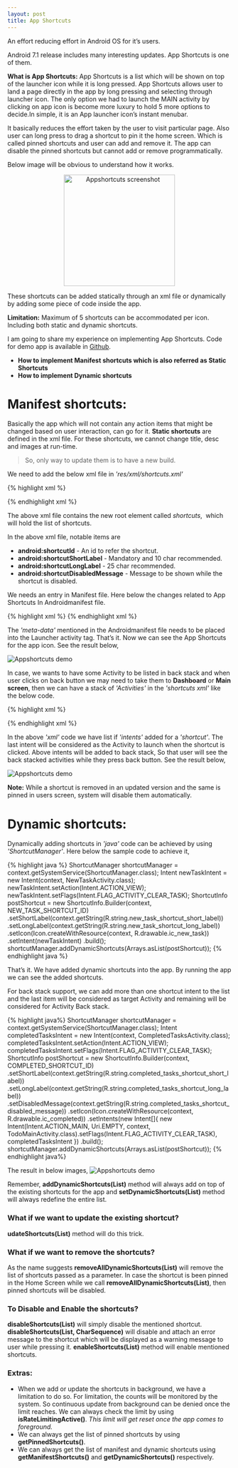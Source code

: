 ```yaml
---
layout: post
title: App Shortcuts
---
```


An effort reducing effort in Android OS for it’s users.

Android 7.1 release includes many interesting updates. App Shortcuts is one of them.


<strong>What is App Shortcuts:</strong> App Shortcuts is a list which will be shown on top of the launcher icon while it is long pressed. App Shortcuts allows user to land a page directly in the app by long pressing and selecting through launcher icon. The only option we had to launch the MAIN activity by clicking on app icon is become more luxury to hold 5 more options to decide.In simple, it is an App launcher icon’s instant menubar.

It basically reduces the effort taken by the user to visit particular page. Also user can long press to drag a shortcut to pin it the home screen. Which is called pinned shortcuts and user can add and remove it. The app can disable the pinned shortcuts but cannot add or remove programmatically.

Below image will be obvious to understand how it works.
<p align="center">
<img src="/assets/shortcuts/app_shortcuts_example.png" alt="Appshortcuts screenshot" style="width: 250px; display: block;" />
</p>

These shortcuts can be added statically through an xml file or dynamically by adding some piece of code inside the app.

<strong>Limitation:</strong> Maximum of 5 shortcuts can be accommodated per icon. Including both static and dynamic shortcuts.

I am going to share my experience on implementing App Shortcuts. Code for demo app is available in [Github](https://github.com/karthikraj-duraisamy/AppShortcutsDemo).


+ <strong>How to implement Manifest shortcuts which is also referred as Static Shortcuts</strong>
+ <strong>How to implement Dynamic shortcuts</strong>

# <strong>Manifest shortcuts:</strong>

Basically the app which will not contain any action items that might be changed based on user interaction, can go for it. <strong>Static shortcuts</strong> are defined in the xml file. For these shortcuts, we cannot change title, desc and images at run-time. 

>So, only way to update them is to have a new build.

We need to add the below xml file in *'res/xml/shortcuts.xml'*

{% highlight xml %}
<?xml version="1.0" encoding="utf-8"?>
<shortcuts xmlns:android="http://schemas.android.com/apk/res/android">
	<shortcut
        	android:shortcutId="new_task_shortcut"
        	android:enabled="true"
        	android:icon="@drawable/ic_new_task"
        	android:shortcutShortLabel="@string/new_task_shortcut_short_label"
        	android:shortcutLongLabel="@string/new_task_shortcut_long_label">
        <intent
            android:action="android.intent.action.VIEW"
            android:targetPackage="net.karthikraj.demo.manifestshortcut"
            android:targetClass="net.karthikraj.demo.manifestshortcut.NewTaskActivity"/>
    </shortcut>
</shortcuts>
{% endhighlight xml %}

The above xml file contains the new root element called *shortcuts*, 
which will hold the list of shortcuts.

In the above xml file, notable items are

+ <strong>android:shortcutId</strong> - An id to refer the shortcut.
+ <strong>android:shortcutShortLabel</strong> - Mandatory and 10 char recommended.
+ <strong>android:shortcutLongLabel</strong> - 25 char recommended. 
+ <strong>android:shortcutDisabledMessage</strong> - Message to be shown while the shortcut is disabled.


We needs an entry in Manifest file. Here below the changes related to App Shortcuts In Androidmanifest file.

{% highlight xml %}
<manifest xmlns:android="http://schemas.android.com/apk/res/android"
             package="net.karthikraj.appshortcutsdemo">
  <application>
    <activity android:name="">
      <intent-filter>
        <action android:name="android.intent.action.MAIN" />
        <category android:name="android.intent.category.LAUNCHER" />
      </intent-filter>
      <meta-data android:name="android.app.shortcuts"
                 android:resource="@xml/shortcuts" />
    </activity>
  </application>
</manifest>
{% endhighlight xml %}

The *'meta-data'* mentioned in the Androidmanifest file needs to be placed into the Launcher activity tag. That’s it. Now we can see the App Shortcuts for the app icon. See the result below,

![Appshortcuts demo](/assets/shortcuts/manifest_shortcuts_simple.png)

In case, we wants to have some Activity to be listed in back stack and when user clicks on back button we may need to take them to <strong>Dashboard</strong> or <strong>Main screen</strong>, then we can have a stack of *'Activities'* in the *'shortcuts xml'* like the below code.

{% highlight xml %}
<?xml version="1.0" encoding="utf-8"?>
<shortcuts xmlns:android="http://schemas.android.com/apk/res/android">
    <shortcut
        android:shortcutId="new_task_shortcut"
        android:enabled="true"
        android:icon="@drawable/ic_new_task"
        android:shortcutShortLabel="@string/new_task_shortcut_short_label"
        android:shortcutLongLabel="@string/new_task_shortcut_long_label">
        <intent
            android:action="android.intent.action.VIEW"
            android:targetPackage="net.karthikraj.demo.manifestshortcut"
            android:targetClass="net.karthikraj.demo.manifestshortcut.NewTaskActivity"/>
    </shortcut>
    <shortcut
        android:shortcutId="completed_tasks_shortcut"
        android:enabled="true"
        android:icon="@drawable/ic_completed"
        android:shortcutShortLabel="@string/completed_tasks_shortcut_short_label"
        android:shortcutLongLabel="@string/completed_tasks_shortcut_long_label"
        android:shortcutDisabledMessage="@string/completed_tasks_shortcut_disabled_message">
        <intent
            android:action="android.intent.action.VIEW"
            android:targetPackage="net.karthikraj.demo.manifestshortcut"
            android:targetClass="net.karthikraj.demo.manifestshortcut.TodoMainActivity"/>
        <intent
            android:action="android.intent.action.VIEW"
            android:targetPackage="net.karthikraj.demo.manifestshortcut"
            android:targetClass="net.karthikraj.demo.manifestshortcut.CompletedTasksActivity"/>
    </shortcut>
    <shortcut
        android:shortcutId="inprogress_tasks_shortcut"
        android:enabled="true"
        android:icon="@drawable/ic_in_progress"
        android:shortcutShortLabel="@string/inprogress_tasks_shortcut_short_label"
        android:shortcutLongLabel="@string/inprogress_tasks_shortcut_long_label"
        android:shortcutDisabledMessage="@string/inprogress_tasks_shortcut_disabled_message">
        <intent
            android:action="android.intent.action.VIEW"
            android:targetPackage="net.karthikraj.demo.manifestshortcut"
            android:targetClass="net.karthikraj.demo.manifestshortcut.TodoMainActivity"/>
        <intent
            android:action="android.intent.action.VIEW"
            android:targetPackage="net.karthikraj.demo.manifestshortcut"
            android:targetClass="net.karthikraj.demo.manifestshortcut.InProgressTasksActivity"/>
    </shortcut>
</shortcuts>
{% endhighlight xml %}


In the above *'xml'* code we have list if *'intents'* added for a *'shortcut'*. The last intent will be considered as the Activity to launch when the shortcut is clicked. Above intents will be added to back stack, So that user will see the back stacked activities while they press back button. See the result below,

![Appshortcuts demo](/assets/shortcuts/manifest_shortcuts_backstack.png)


<strong>Note:</strong> While a shortcut is removed in an updated version and the same is pinned in users screen, system will disable them automatically.

# <strong>Dynamic shortcuts:</strong>

Dynamically adding shortcuts in *'java'* code can be achieved by using *'ShortcutManager'*. Here below the sample code to achieve it,


{% highlight java %}
ShortcutManager shortcutManager = context.getSystemService(ShortcutManager.class);
Intent newTaskIntent = new Intent(context, NewTaskActivity.class);
newTaskIntent.setAction(Intent.ACTION_VIEW);
newTaskIntent.setFlags(Intent.FLAG_ACTIVITY_CLEAR_TASK);
ShortcutInfo postShortcut
        = new ShortcutInfo.Builder(context, NEW_TASK_SHORTCUT_ID)
        .setShortLabel(context.getString(R.string.new_task_shortcut_short_label))
        .setLongLabel(context.getString(R.string.new_task_shortcut_long_label))
        .setIcon(Icon.createWithResource(context, R.drawable.ic_new_task))
        .setIntent(newTaskIntent)
        .build();
shortcutManager.addDynamicShortcuts(Arrays.asList(postShortcut));
{% endhighlight java %}

That’s it. We have added dynamic shortcuts into the app. By running the app we can see the added shortcuts.


For back stack support, we can add more than one shortcut intent to the list and the last item will be considered as target Activity and remaining will be considered for Activity Back stack.

{% highlight java%}
ShortcutManager shortcutManager = context.getSystemService(ShortcutManager.class);
Intent completedTasksIntent = new Intent(context, CompletedTasksActivity.class);
completedTasksIntent.setAction(Intent.ACTION_VIEW);
completedTasksIntent.setFlags(Intent.FLAG_ACTIVITY_CLEAR_TASK);
ShortcutInfo postShortcut
        = new ShortcutInfo.Builder(context, COMPLETED_SHORTCUT_ID)
        .setShortLabel(context.getString(R.string.completed_tasks_shortcut_short_label))
        .setLongLabel(context.getString(R.string.completed_tasks_shortcut_long_label))
        .setDisabledMessage(context.getString(R.string.completed_tasks_shortcut_disabled_message))
        .setIcon(Icon.createWithResource(context, R.drawable.ic_completed))
        .setIntents(new Intent[]{
                new Intent(Intent.ACTION_MAIN, Uri.EMPTY, context, TodoMainActivity.class).setFlags(Intent.FLAG_ACTIVITY_CLEAR_TASK),
                completedTasksIntent
        })
        .build();
shortcutManager.addDynamicShortcuts(Arrays.asList(postShortcut));
{% endhighlight java%}

The result in below images,
![Appshortcuts demo](/assets/shortcuts/dynamic_shortcuts_completed.png)

Remember, <strong>addDynamicShortcuts(List)</strong> method will always add on top of the existing shortcuts for the app and <strong>setDynamicShortcuts(List)</strong> method will always redefine the entire list.


### What if we want to update the existing shortcut?
<strong>udateShortcuts(List)</strong> method will do this trick.

### What if we want to remove the shortcuts?
As the name suggests <strong>removeAllDynamicShortcuts(List)</strong> will remove the list of shortcuts passed as a parameter.
In case the shortcut is been pinned in the Home Screen while we call <strong>removeAllDynamicShortcuts(List)</strong>, then pinned shortcuts will be disabled.

### To Disable and Enable the shortcuts?
<strong>disableShortcuts(List)</strong> will simply disable the mentioned shortcut. <strong>disableShortcuts(List, CharSequence)</strong> will disable and attach an error message to the shortcut which will be displayed as a warning message to user while pressing it.
<strong>enableShortcuts(List)</strong> method will enable mentioned shortcuts.

### Extras:

+ When we add or update the shortcuts in background, we have a limitation to do so. For limitation, the counts will be monitored by the system. So continuous update from background can be denied once the limit reaches. We can always check the limit by using <strong>isRateLimitingActive()</strong>. *This limit will get reset once the app comes to foreground.*
+ We can always get the list of pinned shortcuts by using <strong>getPinnedShortcuts()</strong>.
+ We can always get the list of manifest and dynamic shortcuts using <strong>getManifestShortcuts()</strong> and <strong>getDynamicShortcuts()</strong> respectively.



